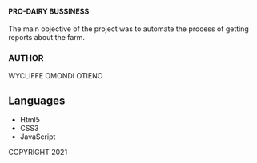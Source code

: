 #### PRO-DAIRY BUSSINESS
The main objective of the project was to
automate the process of getting reports about the farm.

### AUTHOR
WYCLIFFE OMONDI OTIENO

## Languages

- Html5
- CSS3
- JavaScript


COPYRIGHT 2021
